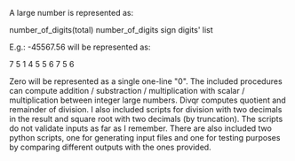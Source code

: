 A large number is represented as:

  number_of_digits(total) number_of_digits sign 
  digits' list

E.g.: -45567.56 will be represented as:

  7 5 1 
  4 5 5 6 7 5 6

Zero will be represented as a single one-line "0".
The included procedures can compute addition / substraction
/ multiplication with scalar / multiplication between integer large numbers.
Divqr computes quotient and remainder of division.
I also included scripts for division with two decimals in the result
and square root with two decimals (by truncation).
The scripts do not validate inputs as far as I remember.
There are also included two python scripts, one for generating input files
and one for testing purposes by comparing
different outputs with the ones provided.
